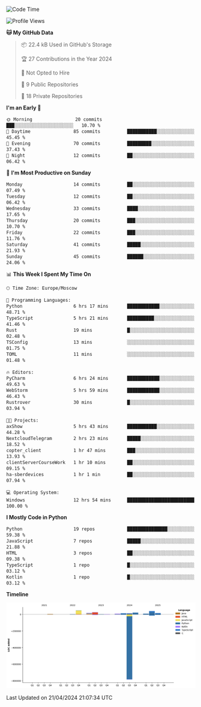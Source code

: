 <!--START_SECTION:waka-->
![Code Time](http://img.shields.io/badge/Code%20Time-269%20hrs%2048%20mins-blue)

![Profile Views](http://img.shields.io/badge/Profile%20Views-0-blue)

**🐱 My GitHub Data** 

> 📦 22.4 kB Used in GitHub's Storage 
 > 
> 🏆 27 Contributions in the Year 2024
 > 
> 🚫 Not Opted to Hire
 > 
> 📜 9 Public Repositories 
 > 
> 🔑 18 Private Repositories 
 > 
**I'm an Early 🐤** 

```text
🌞 Morning                20 commits          ███░░░░░░░░░░░░░░░░░░░░░░   10.70 % 
🌆 Daytime                85 commits          ███████████░░░░░░░░░░░░░░   45.45 % 
🌃 Evening                70 commits          █████████░░░░░░░░░░░░░░░░   37.43 % 
🌙 Night                  12 commits          ██░░░░░░░░░░░░░░░░░░░░░░░   06.42 % 
```
📅 **I'm Most Productive on Sunday** 

```text
Monday                   14 commits          ██░░░░░░░░░░░░░░░░░░░░░░░   07.49 % 
Tuesday                  12 commits          ██░░░░░░░░░░░░░░░░░░░░░░░   06.42 % 
Wednesday                33 commits          ████░░░░░░░░░░░░░░░░░░░░░   17.65 % 
Thursday                 20 commits          ███░░░░░░░░░░░░░░░░░░░░░░   10.70 % 
Friday                   22 commits          ███░░░░░░░░░░░░░░░░░░░░░░   11.76 % 
Saturday                 41 commits          █████░░░░░░░░░░░░░░░░░░░░   21.93 % 
Sunday                   45 commits          ██████░░░░░░░░░░░░░░░░░░░   24.06 % 
```


📊 **This Week I Spent My Time On** 

```text
🕑︎ Time Zone: Europe/Moscow

💬 Programming Languages: 
Python                   6 hrs 17 mins       ████████████░░░░░░░░░░░░░   48.71 % 
TypeScript               5 hrs 21 mins       ██████████░░░░░░░░░░░░░░░   41.46 % 
Rust                     19 mins             █░░░░░░░░░░░░░░░░░░░░░░░░   02.48 % 
TSConfig                 13 mins             ░░░░░░░░░░░░░░░░░░░░░░░░░   01.75 % 
TOML                     11 mins             ░░░░░░░░░░░░░░░░░░░░░░░░░   01.48 % 

🔥 Editors: 
PyCharm                  6 hrs 24 mins       ████████████░░░░░░░░░░░░░   49.63 % 
WebStorm                 5 hrs 59 mins       ████████████░░░░░░░░░░░░░   46.43 % 
Rustrover                30 mins             █░░░░░░░░░░░░░░░░░░░░░░░░   03.94 % 

🐱‍💻 Projects: 
axShow                   5 hrs 43 mins       ███████████░░░░░░░░░░░░░░   44.28 % 
NextcloudTelegram        2 hrs 23 mins       █████░░░░░░░░░░░░░░░░░░░░   18.52 % 
copter_client            1 hr 47 mins        ███░░░░░░░░░░░░░░░░░░░░░░   13.93 % 
clientServerCourseWork   1 hr 10 mins        ██░░░░░░░░░░░░░░░░░░░░░░░   09.15 % 
ha-sberdevices           1 hr 1 min          ██░░░░░░░░░░░░░░░░░░░░░░░   07.94 % 

💻 Operating System: 
Windows                  12 hrs 54 mins      █████████████████████████   100.00 % 
```

**I Mostly Code in Python** 

```text
Python                   19 repos            ███████████████░░░░░░░░░░   59.38 % 
JavaScript               7 repos             █████░░░░░░░░░░░░░░░░░░░░   21.88 % 
HTML                     3 repos             ██░░░░░░░░░░░░░░░░░░░░░░░   09.38 % 
TypeScript               1 repo              █░░░░░░░░░░░░░░░░░░░░░░░░   03.12 % 
Kotlin                   1 repo              █░░░░░░░░░░░░░░░░░░░░░░░░   03.12 % 
```



**Timeline**

![Lines of Code chart](https://raw.githubusercontent.com/adlemx/adlemx/main/assets/bar_graph.png)


 Last Updated on 21/04/2024 21:07:34 UTC
<!--END_SECTION:waka-->
